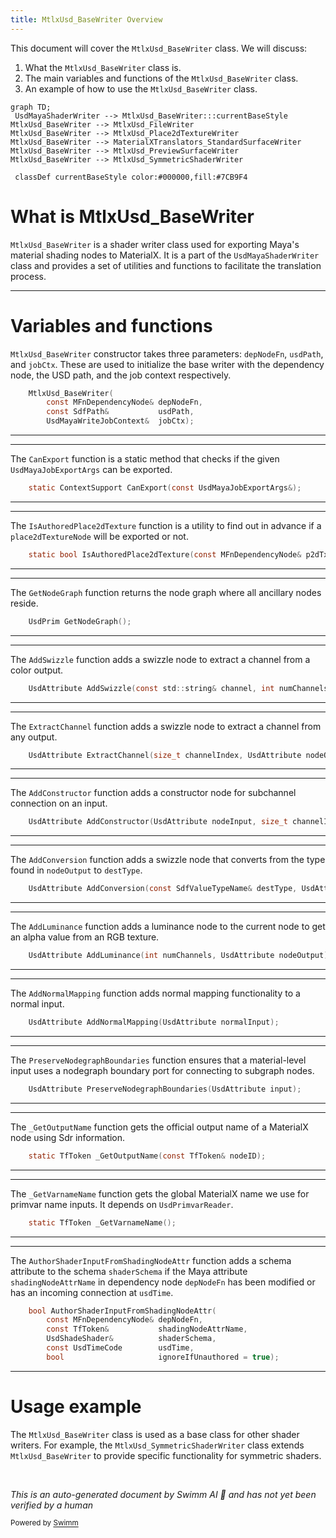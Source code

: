 ```yaml
---
title: MtlxUsd_BaseWriter Overview
---
```

This document will cover the `MtlxUsd_BaseWriter` class. We will discuss:

1. What the `MtlxUsd_BaseWriter` class is.
2. The main variables and functions of the `MtlxUsd_BaseWriter` class.
3. An example of how to use the `MtlxUsd_BaseWriter` class.

```mermaid
graph TD;
 UsdMayaShaderWriter --> MtlxUsd_BaseWriter:::currentBaseStyle
MtlxUsd_BaseWriter --> MtlxUsd_FileWriter
MtlxUsd_BaseWriter --> MtlxUsd_Place2dTextureWriter
MtlxUsd_BaseWriter --> MaterialXTranslators_StandardSurfaceWriter
MtlxUsd_BaseWriter --> MtlxUsd_PreviewSurfaceWriter
MtlxUsd_BaseWriter --> MtlxUsd_SymmetricShaderWriter

 classDef currentBaseStyle color:#000000,fill:#7CB9F4
```

# What is MtlxUsd_BaseWriter

`MtlxUsd_BaseWriter` is a shader writer class used for exporting Maya's material shading nodes to MaterialX. It is a part of the `UsdMayaShaderWriter` class and provides a set of utilities and functions to facilitate the translation process.

<SwmSnippet path="/lib/usd/translators/shading/mtlxBaseWriter.h" line="32">

---

# Variables and functions

`MtlxUsd_BaseWriter` constructor takes three parameters: `depNodeFn`, `usdPath`, and `jobCtx`. These are used to initialize the base writer with the dependency node, the USD path, and the job context respectively.

```c
    MtlxUsd_BaseWriter(
        const MFnDependencyNode& depNodeFn,
        const SdfPath&           usdPath,
        UsdMayaWriteJobContext&  jobCtx);
```

---

</SwmSnippet>

<SwmSnippet path="/lib/usd/translators/shading/mtlxBaseWriter.h" line="36">

---

The `CanExport` function is a static method that checks if the given `UsdMayaJobExportArgs` can be exported.

```c
    static ContextSupport CanExport(const UsdMayaJobExportArgs&);
```

---

</SwmSnippet>

<SwmSnippet path="/lib/usd/translators/shading/mtlxBaseWriter.h" line="39">

---

The `IsAuthoredPlace2dTexture` function is a utility to find out in advance if a `place2dTextureNode` will be exported or not.

```c
    static bool IsAuthoredPlace2dTexture(const MFnDependencyNode& p2dTxFn);
```

---

</SwmSnippet>

<SwmSnippet path="/lib/usd/translators/shading/mtlxBaseWriter.h" line="43">

---

The `GetNodeGraph` function returns the node graph where all ancillary nodes reside.

```c
    UsdPrim GetNodeGraph();
```

---

</SwmSnippet>

<SwmSnippet path="/lib/usd/translators/shading/mtlxBaseWriter.h" line="46">

---

The `AddSwizzle` function adds a swizzle node to extract a channel from a color output.

```c
    UsdAttribute AddSwizzle(const std::string& channel, int numChannels, UsdAttribute nodeOutput);
```

---

</SwmSnippet>

<SwmSnippet path="/lib/usd/translators/shading/mtlxBaseWriter.h" line="49">

---

The `ExtractChannel` function adds a swizzle node to extract a channel from any output.

```c
    UsdAttribute ExtractChannel(size_t channelIndex, UsdAttribute nodeOutput);
```

---

</SwmSnippet>

<SwmSnippet path="/lib/usd/translators/shading/mtlxBaseWriter.h" line="52">

---

The `AddConstructor` function adds a constructor node for subchannel connection on an input.

```c
    UsdAttribute AddConstructor(UsdAttribute nodeInput, size_t channelIndex, MPlug inputPlug);
```

---

</SwmSnippet>

<SwmSnippet path="/lib/usd/translators/shading/mtlxBaseWriter.h" line="55">

---

The `AddConversion` function adds a swizzle node that converts from the type found in `nodeOutput` to `destType`.

```c
    UsdAttribute AddConversion(const SdfValueTypeName& destType, UsdAttribute nodeOutput);
```

---

</SwmSnippet>

<SwmSnippet path="/lib/usd/translators/shading/mtlxBaseWriter.h" line="58">

---

The `AddLuminance` function adds a luminance node to the current node to get an alpha value from an RGB texture.

```c
    UsdAttribute AddLuminance(int numChannels, UsdAttribute nodeOutput);
```

---

</SwmSnippet>

<SwmSnippet path="/lib/usd/translators/shading/mtlxBaseWriter.h" line="61">

---

The `AddNormalMapping` function adds normal mapping functionality to a normal input.

```c
    UsdAttribute AddNormalMapping(UsdAttribute normalInput);
```

---

</SwmSnippet>

<SwmSnippet path="/lib/usd/translators/shading/mtlxBaseWriter.h" line="65">

---

The `PreserveNodegraphBoundaries` function ensures that a material-level input uses a nodegraph boundary port for connecting to subgraph nodes.

```c
    UsdAttribute PreserveNodegraphBoundaries(UsdAttribute input);
```

---

</SwmSnippet>

<SwmSnippet path="/lib/usd/translators/shading/mtlxBaseWriter.h" line="68">

---

The `_GetOutputName` function gets the official output name of a MaterialX node using Sdr information.

```c
    static TfToken _GetOutputName(const TfToken& nodeID);
```

---

</SwmSnippet>

<SwmSnippet path="/lib/usd/translators/shading/mtlxBaseWriter.h" line="71">

---

The `_GetVarnameName` function gets the global MaterialX name we use for primvar name inputs. It depends on `UsdPrimvarReader`.

```c
    static TfToken _GetVarnameName();
```

---

</SwmSnippet>

<SwmSnippet path="/lib/usd/translators/shading/mtlxBaseWriter.h" line="76">

---

The `AuthorShaderInputFromShadingNodeAttr` function adds a schema attribute to the schema `shaderSchema` if the Maya attribute `shadingNodeAttrName` in dependency node `depNodeFn` has been modified or has an incoming connection at `usdTime`.

```c
    bool AuthorShaderInputFromShadingNodeAttr(
        const MFnDependencyNode& depNodeFn,
        const TfToken&           shadingNodeAttrName,
        UsdShadeShader&          shaderSchema,
        const UsdTimeCode        usdTime,
        bool                     ignoreIfUnauthored = true);
```

---

</SwmSnippet>

# Usage example

The `MtlxUsd_BaseWriter` class is used as a base class for other shader writers. For example, the `MtlxUsd_SymmetricShaderWriter` class extends `MtlxUsd_BaseWriter` to provide specific functionality for symmetric shaders.

&nbsp;

*This is an auto-generated document by Swimm AI 🌊 and has not yet been verified by a human*

<SwmMeta version="3.0.0" repo-id="Z2l0aHViJTNBJTNBbWF5YS11c2QlM0ElM0FnaWxhZG5hdm90" repo-name="maya-usd" doc-type="class"><sup>Powered by [Swimm](/)</sup></SwmMeta>
